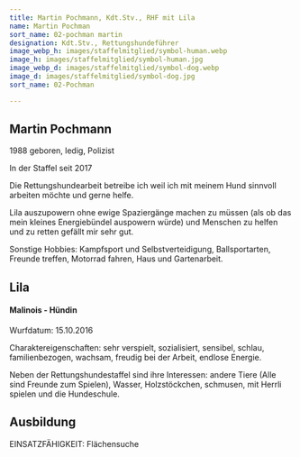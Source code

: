 ```yaml
---
title: Martin Pochmann, Kdt.Stv., RHF mit Lila
name: Martin Pochman
sort_name: 02-pochman martin
designation: Kdt.Stv., Rettungshundeführer
image_webp_h: images/staffelmitglied/symbol-human.webp
image_h: images/staffelmitglied/symbol-human.jpg
image_webp_d: images/staffelmitglied/symbol-dog.webp
image_d: images/staffelmitglied/symbol-dog.jpg
sort_name: 02-Pochman

---
```

## Martin Pochmann
1988 geboren, ledig, Polizist

In der Staffel seit 2017

Die Rettungshundearbeit betreibe ich weil ich mit meinem Hund sinnvoll arbeiten möchte und gerne helfe.

Lila auszupowern ohne ewige Spaziergänge machen zu müssen (als ob das mein kleines Energiebündel auspowern würde) und Menschen zu helfen und zu retten gefällt mir sehr gut.

Sonstige Hobbies: Kampfsport und Selbstverteidigung, Ballsportarten, Freunde treffen, Motorrad fahren, Haus und Gartenarbeit.

## Lila
#### Malinois - Hündin
Wurfdatum: 15.10.2016

Charaktereigenschaften: sehr verspielt, sozialisiert, sensibel, schlau, familienbezogen, wachsam, freudig bei der Arbeit, endlose Energie.

Neben der Rettungshundestaffel sind ihre Interessen: andere Tiere (Alle sind Freunde zum Spielen), Wasser, Holzstöckchen, schmusen, mit Herrli spielen und die Hundeschule.

## Ausbildung
EINSATZFÄHIGKEIT:  Flächensuche